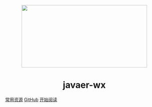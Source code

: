 <p align="center">
<img src="https://guli-1847.oss-cn-chengdu.aliyuncs.com/icon.png" width="400" height="200"/>
</p>
<h1 align="center">javaer-wx</h1>

[常用资源](https://shimo.im/docs/MuiACIg1HlYfVxrj/)
[GitHub](https://github.com/wxme/wxme.github.io)
[开始阅读](#Java-hub)





